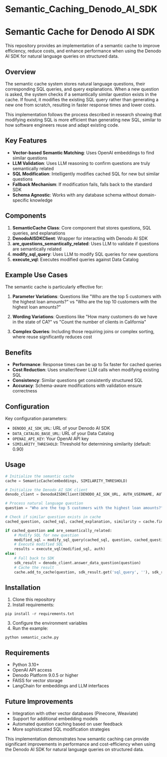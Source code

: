 # Semantic_Caching_Denodo_AI_SDK

# Semantic Cache for Denodo AI SDK

This repository provides an implementation of a semantic cache to improve efficiency, reduce costs, and enhance performance when using the Denodo AI SDK for natural language queries on structured data.

## Overview

The semantic cache system stores natural language questions, their corresponding SQL queries, and query explanations. When a new question is asked, the system checks if a semantically similar question exists in the cache. If found, it modifies the existing SQL query rather than generating a new one from scratch, resulting in faster response times and lower costs.

This implementation follows the process described in research showing that modifying existing SQL is more efficient than generating new SQL, similar to how software engineers reuse and adapt existing code.

## Key Features

- **Vector-based Semantic Matching**: Uses OpenAI embeddings to find similar questions
- **LLM Validation**: Uses LLM reasoning to confirm questions are truly semantically related
- **SQL Modification**: Intelligently modifies cached SQL for new but similar questions
- **Fallback Mechanism**: If modification fails, falls back to the standard SDK
- **Schema Agnostic**: Works with any database schema without domain-specific knowledge

## Components

1. **SemanticCache Class**: Core component that stores questions, SQL queries, and explanations
2. **DenodoAISDKClient**: Wrapper for interacting with Denodo AI SDK
3. **are_questions_semantically_related**: Uses LLM to validate if questions are semantically related
4. **modify_sql_query**: Uses LLM to modify SQL queries for new questions
5. **execute_vql**: Executes modified queries against Data Catalog

## Example Use Cases

The semantic cache is particularly effective for:

1. **Parameter Variations**: Questions like "Who are the top 5 customers with the highest loan amounts?" vs "Who are the top 10 customers with the highest loan amounts?"

2. **Wording Variations**: Questions like "How many customers do we have in the state of CA?" vs "Count the number of clients in California"

3. **Complex Queries**: Including those requiring joins or complex sorting, where reuse significantly reduces cost

## Benefits

- **Performance**: Response times can be up to 5x faster for cached queries
- **Cost Reduction**: Uses smaller/fewer LLM calls when modifying existing SQL
- **Consistency**: Similar questions get consistently structured SQL
- **Accuracy**: Schema-aware modifications with validation ensure correctness

## Configuration

Key configuration parameters:
- `DENODO_AI_SDK_URL`: URL of your Denodo AI SDK
- `DATA_CATALOG_BASE_URL`: URL of your Data Catalog
- `OPENAI_API_KEY`: Your OpenAI API key
- `SIMILARITY_THRESHOLD`: Threshold for determining similarity (default: 0.90)

## Usage

```python
# Initialize the semantic cache
cache = SemanticCache(embeddings, SIMILARITY_THRESHOLD)

# Initialize the Denodo AI SDK client
denodo_client = DenodoAISDKClient(DENODO_AI_SDK_URL, AUTH_USERNAME, AUTH_PASSWORD)

# Process natural language question
question = "Who are the top 5 customers with the highest loan amounts?"

# Check if similar question exists in cache
cached_question, cached_sql, cached_explanation, similarity = cache.find_similar_question(question)

if cached_question and are_semantically_related:
    # Modify SQL for new question
    modified_sql = modify_sql_query(cached_sql, question, cached_question)
    # Execute modified SQL
    results = execute_vql(modified_sql, auth)
else:
    # Fall back to SDK
    sdk_result = denodo_client.answer_data_question(question)
    # Cache the result
    cache.add_to_cache(question, sdk_result.get('sql_query', ''), sdk_result.get('query_explanation', ''))
```

## Installation

1. Clone this repository
2. Install requirements:
```
pip install -r requirements.txt
```
3. Configure the environment variables
4. Run the example:
```
python semantic_cache.py
```

## Requirements

- Python 3.10+
- OpenAI API access
- Denodo Platform 9.0.5 or higher
- FAISS for vector storage
- LangChain for embeddings and LLM interfaces

## Future Improvements

- Integration with other vector databases (Pinecone, Weaviate)
- Support for additional embedding models
- Automated question caching based on user feedback
- More sophisticated SQL modification strategies

This implementation demonstrates how semantic caching can provide significant improvements in performance and cost-efficiency when using the Denodo AI SDK for natural language queries on structured data.
